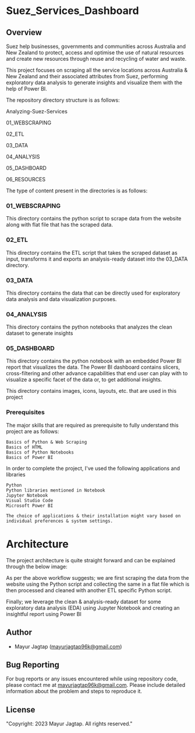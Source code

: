 # Suez_Services_Dashboard

## Overview

Suez help businesses, governments and communities across Australia and New Zealand to protect, access and optimise the use of natural resources and create new resources through reuse and recycling of water and waste.

This project focuses on scraping all the service locations across Australia & New Zealand and their associated attributes from Suez, performing exploratory data analysis to generate insights and visualize them with the help of Power BI.

The repository directory structure is as follows:

Analyzing-Suez-Services

 01_WEBSCRAPING
 
 02_ETL
 
 03_DATA
 
 04_ANALYSIS
 
 05_DASHBOARD
 
 06_RESOURCES

The type of content present in the directories is as follows:

### 01_WEBSCRAPING

This directory contains the python script to scrape data from the website along with flat file that has the scraped data.

### 02_ETL

This directory contains the ETL script that takes the scraped dataset as input, transforms it and exports an analysis-ready dataset into the 03_DATA directory.

### 03_DATA

This directory contains the data that can be directly used for exploratory data analysis and data visualization purposes.

### 04_ANALYSIS

This directory contains the python notebooks that analyzes the clean dataset to generate insights

### 05_DASHBOARD

This directory contains the python notebook with an embedded Power BI report that visualizes the data. The Power BI dashboard contains slicers, cross-filtering and other advance capabilities that end user can play with to visualize a specific facet of the data or, to get additional insights.


This directory contains images, icons, layouts, etc. that are used in this project

### Prerequisites

The major skills that are required as prerequisite to fully understand this project are as follows:

    Basics of Python & Web Scraping
    Basics of HTML
    Basics of Python Notebooks
    Basics of Power BI

In order to complete the project, I've used the following applications and libraries

    Python
    Python libraries mentioned in Notebook
    Jupyter Notebook
    Visual Studio Code
    Microsoft Power BI

    The choice of applications & their installation might vary based on individual preferences & system settings.


# Architecture

The project architecture is quite straight forward and can be explained through the below image:








As per the above workflow suggests; we are first scraping the data from the website using the Python script and collecting the same in a flat file which is then processed and cleaned with another ETL specific Python script.

Finally; we leverage the clean & analysis-ready dataset for some exploratory data analysis (EDA) using Jupyter Notebook and creating an insightful report using Power BI







## Author

- Mayur Jagtap (mayurjagtap96k@gmail.com)

## Bug Reporting

For bug reports or any issues encountered while using repository code, please contact me at mayurjagtap96k@gmail.com. Please include detailed information about the problem and steps to reproduce it.

## License

"Copyright: 2023 Mayur Jagtap. All rights reserved."




